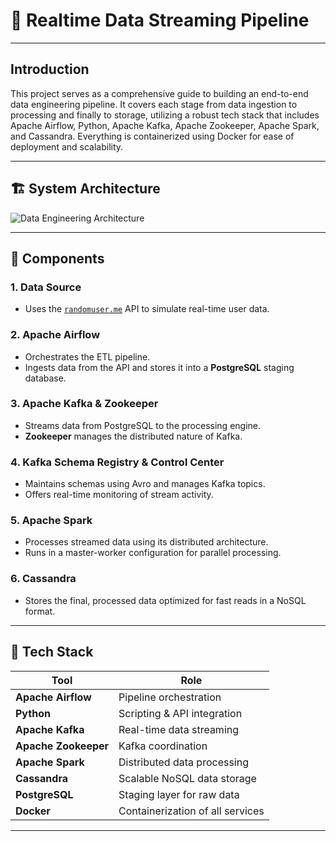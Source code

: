 # 📡 Realtime Data Streaming Pipeline
---
## Introduction

This project serves as a comprehensive guide to building an end-to-end data engineering pipeline. 
It covers each stage from data ingestion to processing and finally to storage, utilizing a robust tech 
stack that includes Apache Airflow, Python, Apache Kafka, Apache Zookeeper, Apache Spark, and Cassandra. 
Everything is containerized using Docker for ease of deployment and scalability.

---

## 🏗️ System Architecture

![Data Engineering Architecture](https://github.com/user-attachments/assets/d8f7719c-10e6-4d1a-b35a-aad5db02406d)

---

## 🔧 Components

### 1. **Data Source**
- Uses the [`randomuser.me`](https://randomuser.me/) API to simulate real-time user data.

### 2. **Apache Airflow**
- Orchestrates the ETL pipeline.
- Ingests data from the API and stores it into a **PostgreSQL** staging database.

### 3. **Apache Kafka & Zookeeper**
- Streams data from PostgreSQL to the processing engine.
- **Zookeeper** manages the distributed nature of Kafka.

### 4. **Kafka Schema Registry & Control Center**
- Maintains schemas using Avro and manages Kafka topics.
- Offers real-time monitoring of stream activity.

### 5. **Apache Spark**
- Processes streamed data using its distributed architecture.
- Runs in a master-worker configuration for parallel processing.

### 6. **Cassandra**
- Stores the final, processed data optimized for fast reads in a NoSQL format.

---

## 🧰 Tech Stack

| Tool           | Role                             |
|----------------|----------------------------------|
| **Apache Airflow** | Pipeline orchestration          |
| **Python**         | Scripting & API integration     |
| **Apache Kafka**   | Real-time data streaming        |
| **Apache Zookeeper** | Kafka coordination          |
| **Apache Spark**   | Distributed data processing     |
| **Cassandra**      | Scalable NoSQL data storage     |
| **PostgreSQL**     | Staging layer for raw data      |
| **Docker**         | Containerization of all services |

---
